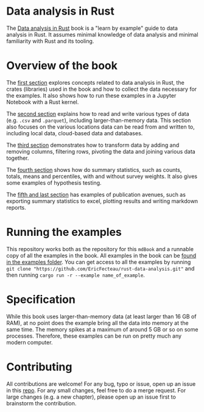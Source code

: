 # Data analysis in Rust

 The [Data analysis in Rust]() book is a "learn by example" guide to data analysis in Rust. It assumes minimal knowledge of data analysis and minimal familiarity with Rust and its tooling.

# Overview of the book

The [first section](./1_start/index.md) explores concepts related to data analysis in Rust, the crates (libraries) used in the book and how to collect the data necessary for the examples. It also shows how to run these examples in a Jupyter Notebook with a Rust kernel.

The [second section](./2_data/index.md) explains how to read and write various types of data (e.g. `.csv` and `.parquet`), including larger-than-memory data. This section also focuses on the various locations data can be read from and written to, including local data, cloud-based data and databases. 

The [third section](./3_transformation/index.md) demonstrates how to transform data by adding and removing columns, filtering rows, pivoting the data and joining various data together.

The [fourth section](./4_stats/index.md) shows how do summary statistics, such as counts, totals, means and percentiles, with and without survey weights. It also gives some examples of hypothesis testing. 

The [fifth and last section](./5_pub/index.md) has examples of publication avenues, such as exporting summary statistics to excel, plotting results and writing markdown reports.

# Running the examples

This repository works both as the repository for this `mdBook` and a runnable copy of all the examples in the book. All examples in the book can be [found in the examples folder](https://github.com/EricFecteau/rust-data-analysis/tree/main/examples). You can get access to all the examples by running `git clone "https://github.com/EricFecteau/rust-data-analysis.git"` and then running `cargo run -r --example name_of_example`.

# Specification

While this book uses larger-than-memory data (at least larger than 16 GB of RAM), at no point does the example bring all the data into memory at the same time. The memory spikes at a maximum of around 5 GB or so on some processes. Therefore, these examples can be run on pretty much any modern computer.

# Contributing

All contributions are welcome! For any bug, typo or issue, open up an issue in this [repo](https://github.com/EricFecteau/rust-data-analysis/issues). For any small changes, feel free to do a merge request. For large changes (e.g. a new chapter), please open up an issue first to brainstorm the contribution.